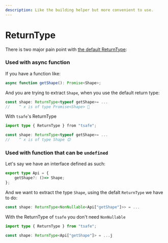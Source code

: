 ```yaml
---
description: Like the building helper but more convenient to use.
---
```


# ReturnType

There is two major pain point with  [the default ReturnType](https://www.typescriptlang.org/docs/handbook/utility-types.html#returntypetype):

### Used with async function

If you have a function like:

```typescript
async function getShape(): Promise<Shape>;
```

And you are trying to extract `Shape`, when you use the default return type:

```typescript
const shape: ReturnType<typeof getShape>= ...
//    ^ x is of type Promise<Shape> 😤
```

With `tsafe`'s ReturnType

```typescript
import type { ReturnType } from "tsafe";

const shape: ReturnType<typeof getShape>= ...
//    ^ x is of type Shape 😊
```

### Used with function that can be `undefined`

Let's say we have an interface defined as such:

```typescript
export type Api = {
    getShape?: ()=> Shape;
};
```

And we want to extract the type `Shape`, using the defalt `ReturnType` we have to do:

```typescript
const shape: ReturnType<NonNullable<Api["getShape"]>> = ...
```

With the ReturnType of `tsafe` you don't need `NonNullable`

```typescript
import type { ReturnType } from "tsafe";

const shape: ReturnType<Api["getShape"]> = ...j
```

